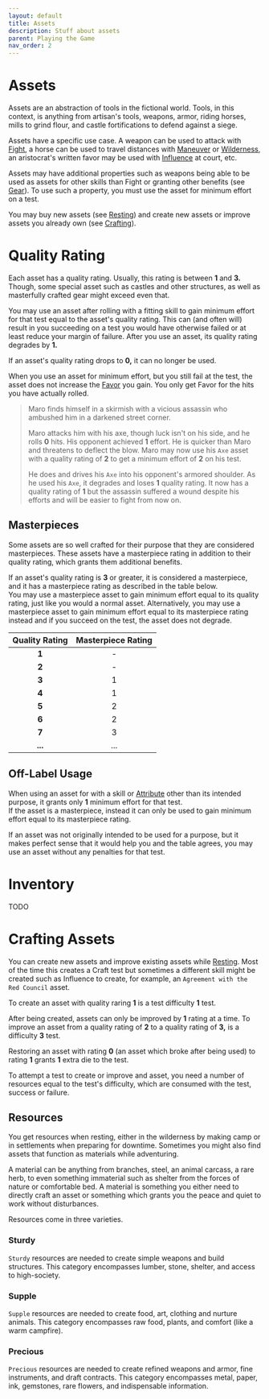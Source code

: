 ```yaml
---
layout: default
title: Assets
description: Stuff about assets
parent: Playing the Game
nav_order: 2
---
```


# Assets

Assets are an abstraction of tools in the fictional world. Tools, in this context, is anything from artisan's tools, weapons, armor, riding horses, mills to grind flour, and castle fortifications to defend against a siege.

Assets have a specific use case. A weapon can be used to attack with [Fight](/skill-list#fight), a horse can be used to travel distances with [Maneuver](/skill-list#maneuver) or [Wilderness](/skill-list#wilderness), an aristocrat's written favor may be used with [Influence](/skill-list#influence) at court, etc.

Assets may have additional properties such as weapons being able to be used as assets for other skills than Fight or granting other benefits (see [Gear](/gear)). To use such a property, you must use the asset for minimum effort on a test.

You may buy new assets (see [Resting](resting#crafting)) and create new assets or improve assets you already own (see [Crafting](/#crafting)).


# Quality Rating

Each asset has a quality rating. Usually, this rating is between **1** and **3.** Though, some special asset such as castles and other structures, as well as masterfully crafted gear might exceed even that.

You may use an asset after rolling with a fitting skill to gain minimum effort for that test equal to the asset's quality rating. This can (and often will) result in you succeeding on a test you would have otherwise failed or at least reduce your margin of failure. After you use an asset, its quality rating degrades by **1.**

If an asset's quality rating drops to **0,** it can no longer be used.

When you use an asset for minimum effort, but you still fail at the test, the asset does not increase the [Favor](/character#favor) you gain. You only get Favor for the hits you have actually rolled.

> Maro finds himself in a skirmish with a vicious assassin who ambushed him in a darkened street corner.
> 
> Maro attacks him with his axe, though luck isn't on his side, and he rolls **0** hits. His opponent achieved **1** effort. He is quicker than Maro and threatens to deflect the blow. Maro may now use his `Axe` asset with a quality rating of **2** to get a minimum effort of **2** on his test.
> 
> He does and drives his `Axe` into his opponent's armored shoulder. As he used his `Axe`, it degrades and loses **1** quality rating. It now has a quality rating of **1** but the assassin suffered a wound despite his efforts and will be easier to fight from now on.


## Masterpieces

Some assets are so well crafted for their purpose that they are considered masterpieces. These assets have a masterpiece rating in addition to their quality rating, which grants them additional benefits.

If an asset's quality rating is **3** or greater, it is considered a masterpiece, and it has a masterpiece rating as described in the table below.  
You may use a masterpiece asset to gain minimum effort equal to its quality rating, just like you would a normal asset. Alternatively, you may use a masterpiece asset to gain minimum effort equal to its masterpiece rating instead and if you succeed on the test, the asset does not degrade.

| Quality Rating | Masterpiece Rating |
|:--------------:|:------------------:|
|     **1**      |         -          |
|     **2**      |         -          |
|     **3**      |         1          |
|     **4**      |         1          |
|     **5**      |         2          |
|     **6**      |         2          |
|     **7**      |         3          |
|    **...**     |        ...         |


## Off-Label Usage

When using an asset for with a skill or [Attribute](../character#attributes) other than its intended purpose, it grants only **1** minimum effort for that test.  
If the asset is a masterpiece, instead it can only be used to gain minimum effort equal to its masterpiece rating.

If an asset was not originally intended to be used for a purpose, but it makes perfect sense that it would help you and the table agrees, you may use an asset without any penalties for that test.



# Inventory

TODO



# Crafting Assets

You can create new assets and improve existing assets while [Resting](resting#crafting). Most of the time this creates a Craft test but sometimes a different skill might be created such as Influence to create, for example, an `Agreement with the Red Council` asset.

To create an asset with quality raring **1** is a test difficulty **1** test.

After being created, assets can only be improved by **1** rating at a time. To improve an asset from a quality rating of **2** to a quality rating of **3,** is a difficulty **3** test.

Restoring an asset with rating **0** (an asset which broke after being used) to rating **1** grants **1** extra die to the test.

To attempt a test to create or improve and asset, you need a number of resources equal to the test's difficulty, which are consumed with the test, success or failure.

## Resources

You get resources when resting, either in the wilderness by making camp or in settlements when preparing for downtime. Sometimes you might also find assets that function as materials while adventuring.

A material can be anything from branches, steel, an animal carcass, a rare herb, to even something immaterial such as shelter from the forces of nature or comfortable bed. A material is something you either need to directly craft an asset or something which grants you the peace and quiet to work without disturbances. 

Resources come in three varieties.

### Sturdy

`Sturdy` resources are needed to create simple weapons and build structures. This category encompasses lumber, stone, shelter, and access to high-society.

### Supple

`Supple` resources are needed to create food, art, clothing and nurture animals. This category encompasses raw food, plants, and comfort (like a warm campfire).

### Precious

`Precious` resources are needed to create refined weapons and armor, fine instruments, and draft contracts. This category encompasses metal, paper, ink, gemstones, rare flowers, and indispensable information.
